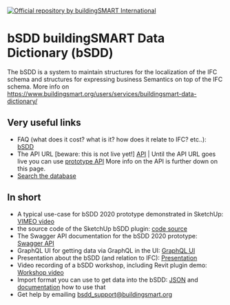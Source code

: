 [![Official repository by buildingSMART International](https://img.shields.io/badge/buildingSMART-Official%20Repository-orange.svg)](https://www.buildingsmart.org/)


# bSDD buildingSMART Data Dictionary (bSDD)
The bSDD is a system to maintain structures for the localization of the IFC schema and structures for expressing business Semantics on top of the IFC schema. 
More info on https://www.buildingsmart.org/users/services/buildingsmart-data-dictionary/

## Very useful links

 * FAQ (what does it cost? what is it? how does it relate to IFC? etc..): [bSDD](https://www.buildingsmart.org/users/services/buildingsmart-data-dictionary/)
 * The API URL [beware: this is not live yet!] [API](https://API.bsdd.buildingsmart.org/) | Until the API URL goes live you can use [prototype API](https://test.bsdd.buildingsmart.org/swagger/index.html) More info on the API is further down on this page.
 * [Search the database](https://search.bsdd.buildingsmart.org/)

## In short

* A typical use-case for bSDD 2020 prototype demonstrated in SketchUp: [VIMEO video](https://vimeo.com/446417661/ff8b6605d3)
* the source code of the SketchUp bSDD plugin: [code source](https://github.com/DigiBase-VolkerWessels/SketchUp-bsDD-plugin)
* The Swagger API documentation for the bSDD 2020 prototype: [Swagger API](https://test.bsdd.buildingsmart.org/swagger/index.html)
* GraphQL UI for getting data via GraphQL in the UI: [GraphQL UI](https://test.bsdd.buildingsmart.org/graphiql)
* Presentation about the bSDD (and relation to IFC): [Presentation](https://www.slideshare.net/berlotti/20200903-the-2020-buildingsmart-data-dictionary-prototype-bsdd)
* Video recording of a bSDD workshop, including Revit plugin demo: [Workshop video](https://app.box.com/s/lndnjrbx80n87eg1eq1zhhbqoz8hfmyz/file/720558204462 (start at 1.44.00))
* Import format you can use to get data into the bSDD: [JSON](https://github.com/buildingSMART/bSDD/blob/master/Model/Import%20Model/bsdd-import-model.json) and [documentation](https://github.com/buildingSMART/bSDD/blob/master/Model/Import%20Model/bSDD%20JSON%20import%20model.md) how to use that
* Get help by emailing bsdd_support@buildingsmart.org


